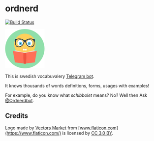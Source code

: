 # ordnerd

[![Build Status](https://travis-ci.org/vadyalex/ordnerd.svg?branch=master)](https://travis-ci.org/vadyalex/ordnerd)

<img src="https://raw.githubusercontent.com/vadyalex/ordnerd/master/resources/public/logo/nerd_128.png">

This is swedish vocabuvalery [Telegram bot](https://t.me/ordnerdbot).


It knows thousands of words definitions, forms, usages with examples!


For example, do you know what _schibbolet_ means? No? Well then Ask [@Ordnerdbot](https://t.me/ordnerdbot).

## Credits

Logo made by [Vectors Market](https://www.flaticon.com/authors/vectors-market) from [www.flaticon.com](https://www.flaticon.com/) is licensed by [CC 3.0 BY](http://creativecommons.org/licenses/by/3.0/).

